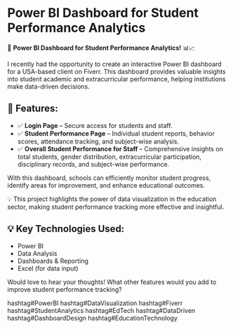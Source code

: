 # Power BI Dashboard for Student Performance Analytics

🚀 **Power BI Dashboard for Student Performance Analytics!** 📊📈

I recently had the opportunity to create an interactive Power BI dashboard for a USA-based client on Fiverr. This dashboard provides valuable insights into student academic and extracurricular performance, helping institutions make data-driven decisions.

## 🔹 Features:
- ✅ **Login Page** – Secure access for students and staff.
- ✅ **Student Performance Page** – Individual student reports, behavior scores, attendance tracking, and subject-wise analysis.
- ✅ **Overall Student Performance for Staff** – Comprehensive insights on total students, gender distribution, extracurricular participation, disciplinary records, and subject-wise performance.

With this dashboard, schools can efficiently monitor student progress, identify areas for improvement, and enhance educational outcomes.

💡 This project highlights the power of data visualization in the education sector, making student performance tracking more effective and insightful.

## 💡 Key Technologies Used:
- Power BI
- Data Analysis
- Dashboards & Reporting
- Excel (for data input)
  
Would love to hear your thoughts! What other features would you add to improve student performance tracking?

hashtag#PowerBI hashtag#DataVisualization hashtag#Fiverr hashtag#StudentAnalytics hashtag#EdTech hashtag#DataDriven hashtag#DashboardDesign hashtag#EducationTechnology







